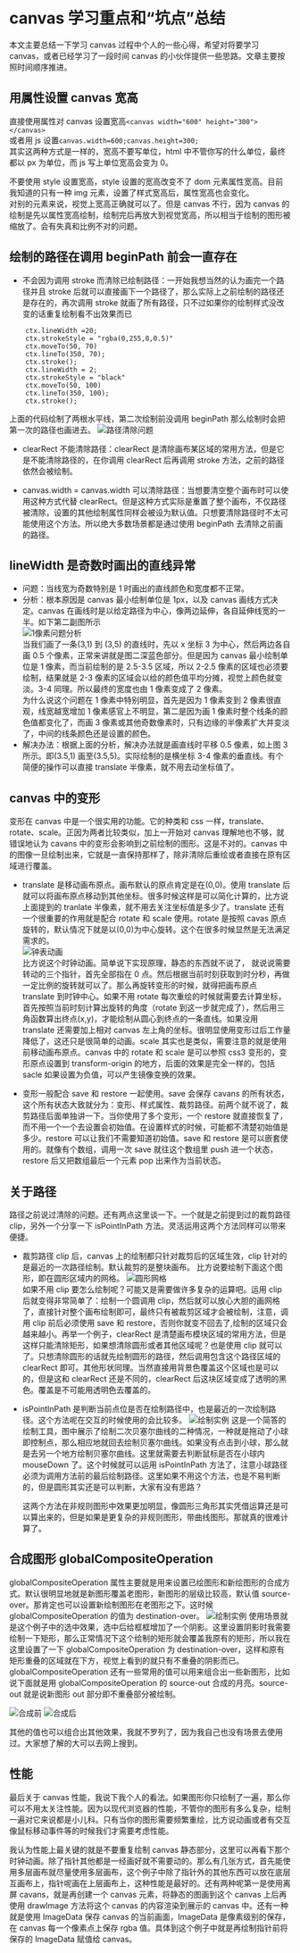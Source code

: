 # canvas 学习重点和“坑点”总结

本文主要总结一下学习 canvas 过程中个人的一些心得，希望对将要学习 canvas，或者已经学习了一段时间 canvas 的小伙伴提供一些思路。文章主要按照时间顺序推进。

## 用属性设置 canvas 宽高

直接使用属性对 canvas 设置宽高`<canvas width="600" height="300"></canvas>`  
或者用 js 设置`canvas.width=600;canvas.height=300;`  
其实这两种方式是一样的，宽高不要写单位，html 中不管你写的什么单位，最终都以 px 为单位，而 js 写上单位宽高会变为 0。

不要使用 style 设置宽高，style 设置的宽高改变不了 dom 元素属性宽高。目前我知道的只有一种 img 元素，设置了样式宽高后，属性宽高也会变化。  
对别的元素来说，视觉上宽高正确就可以了。但是 canvas 不行，因为 canvas 的绘制是先以属性宽高绘制，绘制完后再放大到视觉宽高，所以相当于绘制的图形被缩放了。会有失真和比例不对的问题。

## 绘制的路径在调用 beginPath 前会一直存在

-   不会因为调用 stroke 而清除已绘制路径：一开始我想当然的认为画完一个路径并且 stroke 后就可以直接画下一个路径了，那么实际上之前绘制的路径还是存在的，再次调用 stroke 就画了所有路径，只不过如果你的绘制样式没改变的话重复绘制看不出效果而已

```
    ctx.lineWidth =20;
    ctx.strokeStyle = "rgba(0,255,0,0.5)"
    ctx.moveTo(50, 70)
    ctx.lineTo(350, 70);
    ctx.stroke();
    ctx.lineWidth = 2;
    ctx.strokeStyle = "black"
    ctx.moveTo(50, 100)
    ctx.lineTo(350, 100);
    ctx.stroke();
```

上面的代码绘制了两根水平线，第二次绘制前没调用 beginPath 那么绘制时会把第一次的路径也画进去。
![路径清除问题](image/路径清除.png)

-   clearRect 不能清除路径：clearRect 是清除画布某区域的常用方法，但是它是不能清除路径的，在你调用 clearRect 后再调用 stroke 方法，之前的路径依然会被绘制。

-   canvas.width = canvas.width 可以清除路径：当想要清空整个画布时可以使用这种方式代替 clearRect。但是这种方式实际是重置了整个画布，不仅路径被清除，设置的其他绘制属性同样会被设为默认值。只想要清除路径时不太可能使用这个方法。所以绝大多数场景都是通过使用 beginPath 去清除之前画的路径。

## lineWidth 是奇数时画出的直线异常

-   问题：当线宽为奇数特别是 1 时画出的直线颜色和宽度都不正常。
-   分析：根本原因是 canvas 最小绘制单位是 1px，以及 canvas 画线方式决定。canvas 在画线时是以给定路径为中心，像两边延伸，各自延伸线宽的一半。如下第二副图所示  
    ![1像素问题分析](image/1px线宽原理.png)  
    当我们画了一条(3,1) 到 (3,5) 的直线时，先以 x 坐标 3 为中心，然后两边各自画 0.5 个像素，正常来讲就是图二深蓝色部分。但是因为 canvas 最小绘制单位是 1 像素，而当前绘制的是 2.5-3.5 区域，所以 2-2.5 像素的区域也必须要绘制，结果就是 2-3 像素的区域会以给的颜色值平均分摊，视觉上颜色就变淡。3-4 同理。所以最终的宽度也由 1 像素变成了 2 像素。  
    为什么说这个问题在 1 像素中特别明显，首先是因为 1 像素变到 2 像素很直观，线宽越宽增加 1 像素感官上不明显，第二是因为画 1 像素时整个线条的颜色值都变化了，而画 3 像素或其他奇数像素时，只有边缘的半像素扩大并变淡了，中间的线条颜色还是设置的颜色。
-   解决办法：根据上面的分析，解决办法就是画直线时平移 0.5 像素，如上图 3 所示。即(3.5,1) 画至(3.5,5)。实际绘制的是横坐标 3-4 像素的垂直线。有个简便的操作可以直接 translate 半像素，就不用去动坐标值了。

## canvas 中的变形

变形在 canvas 中是一个很实用的功能。它的种类和 css 一样，translate、rotate、scale。正因为两者比较类似，加上一开始对 canvas 理解地也不够，就错误地认为 cavans 中的变形会影响到之前绘制的图形。这是不对的。canvas 中的图像一旦绘制出来，它就是一直保持那样了，除非清除后重绘或者直接在原有区域进行覆盖。

-   translate 是移动画布原点。画布默认的原点肯定是在(0,0)。使用 translate 后就可以将画布原点移动到其他坐标。很多时候这样是可以简化计算的，比方说上面提到的 tranlate 半像素，就不用去关注坐标值是多少了。translate 还有一个很重要的作用就是配合 rotate 和 scale 使用。rotate 是按照 cavas 原点旋转的，默认情况下就是以(0,0)为中心旋转。这个在很多时候显然是无法满足需求的。  
    ![钟表动画](image/钟表动画.gif)  
    比方说这个时钟动画。简单说下实现原理，静态的东西就不说了， 就说说需要转动的三个指针，首先全部指在 0 点。然后根据当前时刻获取到时分秒，再做一定比例的旋转就可以了。那么再旋转变形的时候，就得把画布原点 translate 到时钟中心。如果不用 rotate 每次重绘的时候就需要去计算坐标，首先按照当前时刻计算出旋转的角度（rotate 到这一步就完成了），然后用三角函数算出终点(x,y)，才能绘制从圆心到终点的一条直线。如果没用 translate 还需要加上相对 canvas 左上角的坐标。很明显使用变形过后工作量降低了，这还只是很简单的动画。scale 其实也是类似，需要注意的就是使用前移动画布原点。canvas 中的 rotate 和 scale 是可以参照 css3 变形的，变形原点设置到 transform-origin 的地方，后面的效果是完全一样的。包括 sacle 如果设置为负值，可以产生镜像变换的效果。

-   变形一般配合 save 和 restore 一起使用。save 会保存 cavans 的所有状态，这个所有状态大致就分为：变形、样式属性、裁剪路径。前两个就不说了，裁剪路径后面单独讲一下。当你使用了多个变形，一个 restore 就直接恢复了，而不用一个一个去设置会初始值。在设置样式的时候，可能都不清楚初始值是多少。restore 可以让我们不需要知道初始值。save 和 restore 是可以嵌套使用的。就像有个数组，调用一次 save 就往这个数组里 push 进一个状态，restore 后又把数组最后一个元素 pop 出来作为当前状态。

## 关于路径

路径之前说过清除的问题。还有两点这里谈一下。一个就是之前提到过的裁剪路径 clip，另外一个分享一下 isPointInPath 方法。灵活运用这两个方法同样可以带来便捷。

-   裁剪路径 clip 后，canvas 上的绘制都只针对裁剪后的区域生效，clip 针对的是最近的一次路径绘制。默认裁剪的是整块画布。 比方说要绘制下面这个图形，即在圆形区域内的网格。
    ![圆形网格](image/grid.png)  
    如果不用 clip 要怎么绘制呢？可能又是需要做许多复杂的运算吧。运用 clip 后就变得非常简单了：绘制一个圆调用 clip，然后就可以放心大胆的画网格了，直接针对整个画布绘制即可，最终只有被裁剪区域才会被绘制，注意，调用 clip 前后必须使用 save 和 restore，否则你就变不回去了,绘制的区域只会越来越小。再举一个例子，clearRect 是清楚画布模块区域的常用方法，但是这样只能清除矩形，如果想清除圆形或者其他区域呢？也是使用 clip 就可以了。只想清除圆形的话就先绘制圆形的路径，然后调用包含这个路径区域的 clearRect 即可。其他形状同理。当然直接用背景色覆盖这个区域也是可以的，但是这和 clearRect 还是不同的，clearRect 后这块区域变成了透明的黑色。覆盖是不可能用透明色去覆盖的。

-   isPointInPath 是判断当前点位是否在绘制路径中，也是最近的一次绘制路径。这个方法呢在交互的时候使用的会比较多。
    ![绘制实例](image/绘制实例.gif)
    这是一个简答的绘制工具，图中展示了绘制二次贝塞尔曲线的二种情况，一种就是拖动了小球即控制点，那么相应地就回去绘制贝塞尔曲线。如果没有点击到小球，那么就是去另一个地方绘制贝塞尔曲线。这里就需要去判断鼠标是否在小球内 mouseDown 了。这个时候就可以运用 isPointInPath 方法了，注意小球路径必须为调用方法前的最后绘制路径。这里如果不用这个方法，也是不易判断的，但是圆形其实还是可以判断，大家有没有思路？

    这两个方法在非规则图形中效果更加明显，像圆形三角形其实凭借运算还是可以算出来的，但是如果是更复杂的非规则图形，带曲线图形。那就真的很难计算了。

## 合成图形 globalCompositeOperation

globalCompositeOperation 属性主要就是用来设置已绘图形和新绘图形的合成方式。默认很明显地就是新图形覆盖老图形，新图形的层级比较高，默认值 source-over。那肯定也可以设置新绘制图形在老图形之下。这时候 globalCompositeOperation 的值为 destination-over。
![绘制实例](image/合成.gif)
使用场景就是这个例子中的选中效果，选中后给框框增加了一个阴影。这里设置阴影时我需要绘制一下矩形，那么正常情况下这个绘制的矩形就会覆盖我原有的矩形，所以我在这里设置了一下 globalCompositeOperation 为 destination-over，这样和原有矩形重叠的区域就在下方，视觉上看到的就只有不重叠的阴影而已。  
globalCompositeOperation 还有一些常用的值可以用来组合出一些新图形，比如说下面就是用 globalCompositeOperation 的 source-out 合成的月亮。source-out 就是说新图形 out 部分即不重叠部分被绘制。

![合成前](image/和成前.png) ![合成后](image/合成后.png)

其他的值也可以组合出其他效果，我就不罗列了，因为我自己也没有场景去使用过。大家想了解的大可以去网上搜到。

## 性能

最后关于 canvas 性能，我说下我个人的看法。如果图形你只绘制了一遍，那么你可以不用太关注性能。因为以现代浏览器的性能，不管你的图形有多么复杂，绘制一遍对它来说都是小儿科。只有当你的图形需要频繁重绘，比方说动画或者有交互像鼠标移动事件等的时候我们才需要考虑性能。

我认为性能上最关键的就是不要重复绘制 canvas 静态部分，这里可以再看下那个时钟动画。除了指针其他都是一经画好就不需要动的。那么有几张方式，首先能使用多层画布就尽量使用多层画布，这个例子中除了指针外的其他东西可以放在底层互画布上，指针呢画在上层画布上，这种性能是最好的。还有两种呢第一是使用离屏 cavans，就是再创建一个 canvas 元素，将静态的图画到这个 canvas 上后再使用 drawImage 方法将这个 canvas 的内容渲染到展示的 canvas 中。还有一种就是使用 ImageData 保存 canvas 的当前画面，ImageData 是像素级别的保存，在 canvas 每一个像素点上保存 rgba 值。具体到这个例子中就是再绘制指针前将保存的 ImageData 赋值给 canvas。
